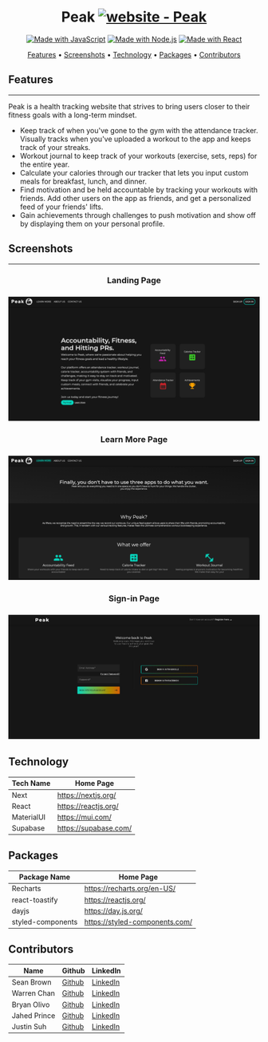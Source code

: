 <div align="center">

# Peak [![website - Peak](https://img.shields.io/badge/Website-Peak-03DAC5)](/CONTRIBUTING.md "Go to contributions doc")

[![Made with JavaScript](https://img.shields.io/badge/Made_with-JavaScript-yellow?logo=javascript&logoColor=white)](https://www.javascript.com/ "Go to JavaScript homepage")
[![Made with Node.js](https://img.shields.io/badge/Node.js->=16-2ea44f?logo=node.js&logoColor=white)](https://nodejs.org "Go to Node.js homepage")
[![Made with React](https://img.shields.io/badge/React-18-blue?logo=react&logoColor=white)](https://reactjs.org "Go to React homepage")

[Features](#features) •
[Screenshots](#screenshots) •
[Technology](#technology) •
[Packages](#packages) •
[Contributors](#contributors)

</div>

## Features

<hr/>
Peak is a health tracking website that strives to bring users closer to their fitness goals with a long-term mindset.

- Keep track of when you've gone to the gym with the attendance tracker. Visually tracks when you've uploaded a workout to the app and keeps track of your streaks.
- Workout journal to keep track of your workouts (exercise, sets, reps) for the entire year.
- Calculate your calories through our tracker that lets you input custom meals for breakfast, lunch, and dinner.
- Find motivation and be held accountable by tracking your workouts with friends. Add other users on the app as friends, and get a personalized feed of your friends' lifts.
- Gain achievements through challenges to push motivation and show off by displaying them on your personal profile.

## Screenshots

<hr />
<h3 align="center">Landing Page<h3>

<p align="center">
    <img src="./public/homepage.png" alt="peak landing page" width="738">
</p>

<h3 align="center">Learn More Page<h3>

<p align="center">
    <img src="./public/learn-more.PNG" alt="peak landing page" width="738">
</p>

<h3 align="center">Sign-in Page<h3>

<p align="center">
    <img src="./public/sign-in.png" alt="peak landing page" width="738">
</p>

## Technology

| Tech Name  | Home Page               |
| ---------- | ----------------------- |
| Next       | <https://nextjs.org/>   |
| React      | <https://reactjs.org/>  |
| MaterialUI | <https://mui.com/>      |
| Supabase   | <https://supabase.com/> |

## Packages

| Package Name      | Home Page                        |
| ----------------- | -------------------------------- |
| Recharts          | <https://recharts.org/en-US/>    |
| react-toastify    | <https://reactjs.org/>           |
| dayjs             | <https://day.js.org/>            |
| styled-components | <https://styled-components.com/> |

## Contributors

| Name         | Github                                    | LinkedIn                                              |
| ------------ | ----------------------------------------- | ----------------------------------------------------- |
| Sean Brown   | [Github](https://github.com/sbrown5757)   | [LinkedIn](https://www.linkedin.com/in/seanbrown71/)  |
| Warren Chan  | [Github](https://github.com/warrenchan13) | [LinkedIn](https://www.linkedin.com/in/wachan/)       |
| Bryan Olivo  | [Github](https://github.com/olivob)       | [LinkedIn](https://www.linkedin.com/in/bryanolivo/)   |
| Jahed Prince | [Github](https://github.com/jahedprince)  | [LinkedIn](https://www.linkedin.com/in/jahedprince/)  |
| Justin Suh   | [Github](https://github.com/justindjsuh)  | [LinkedIn](https://www.linkedin.com/in/justin-suh98/) |
